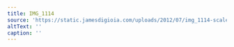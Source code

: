 ```yaml
---
title: IMG_1114
source: 'https://static.jamesdigioia.com/uploads/2012/07/img_1114-scaled.jpg'
altText: ''
caption: ''
---
```


